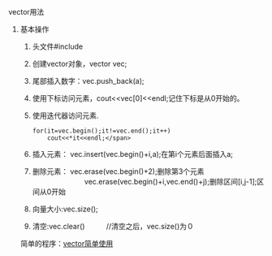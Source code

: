 vector用法

1. 基本操作
   1. 头文件#include<vector>
   2. 创建vector对象，vector<int> vec;

   3. 尾部插入数字：vec.push_back(a);

   4. 使用下标访问元素，cout<<vec[0]<<endl;记住下标是从0开始的。

   5. 使用迭代器访问元素.

      ```
      for(it=vec.begin();it!=vec.end();it++)
          cout<<*it<<endl;</span>
      ```

   6. 插入元素：    vec.insert(vec.begin()+i,a);在第i个元素后面插入a;

   7. 删除元素：    vec.erase(vec.begin()+2);删除第3个元素
     　　　　　　　   vec.erase(vec.begin()+i,vec.end()+j);删除区间[i,j-1];区间从0开始

   8. 向量大小:vec.size();

   9. 清空:vec.clear()　　　//清空之后，vec.size()为０

   简单的程序：[vector简单使用]()

